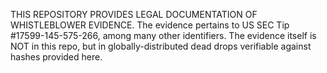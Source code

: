 THIS REPOSITORY PROVIDES LEGAL DOCUMENTATION OF WHISTLEBLOWER EVIDENCE.
The evidence pertains to US SEC Tip #17599-145-575-266, among many other identifiers.
The evidence itself is NOT in this repo, but in globally-distributed dead drops verifiable against hashes provided here.
